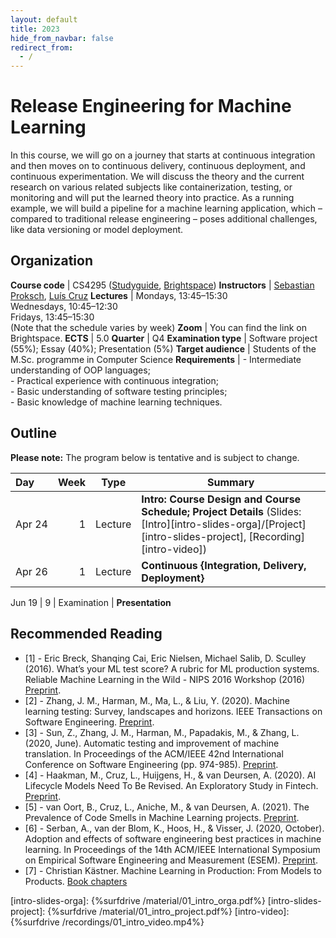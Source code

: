 ```yaml
---
layout: default
title: 2023
hide_from_navbar: false
redirect_from:
  - /
---
```


# Release Engineering for Machine Learning

In this course, we will go on a journey that starts at continuous integration and then moves on to continuous delivery, continuous deployment, and continuous experimentation. We will discuss the theory and the current research on various related subjects like containerization, testing, or monitoring and will put the learned theory into practice. As a running example, we will build a pipeline for a machine learning application, which – compared to traditional release engineering – poses additional challenges, like data versioning or model deployment.

## Organization

**Course code**       | CS4295 ([Studyguide][Studyguide], [Brightspace][Brightspace])
**Instructors**       | [Sebastian Proksch], [Luís Cruz]
**Lectures**          |	Mondays, 13:45–15:30 <br/> Wednesdays, 10:45–12:30 <br/> Fridays, 13:45–15:30 <br /> (Note that the schedule varies by week)
**Zoom**              | You can find the link on Brightspace.
**ECTS** 	            | 5.0
**Quarter**           | Q4
**Examination type**  | Software project (55%); Essay (40%); Presentation (5%)
**Target audience**   |	Students of the M.Sc. programme in Computer Science
**Requirements** 	  | - Intermediate understanding of OOP languages; <br/> - Practical experience with continuous integration; <br/> - Basic understanding of software testing principles; <br/> - Basic knowledge of machine learning techniques.


## Outline

**Please note:** The program below is tentative and is subject to change.

 Day   | Week| Type | Summary
:------| ---:|---|----------|
 Apr&nbsp;24| 1   | Lecture | **Intro: Course Design and Course Schedule; Project Details** (Slides: [Intro][intro-slides-orga]/[Project][intro-slides-project], [Recording][intro-video])
 Apr&nbsp;26| 1   | Lecture | **Continuous {Integration, Delivery, Deployment}**<!-- <br/>([Slides][slides_02], [Recording][video_02] ) -->

<!--
 Apr&nbsp;28| 2   | Video&nbsp;Lecture | **ML Testing**<br/>(Rec. reading: [[1]](#1), [[2]](#2), [[3]](#3), [Slides][slides_03], [Recording][video_03])
 Apr&nbsp;29| 2   |  Lecture | **Containerization** ([Slides][slides_04], [Recording][video_04])
 May&nbsp;2 | 3   |  Tutorial | **Cont. Delivery with GitHub: Versioning and Registries**<br/>(No Slides, Recordings: [SMS App][video_05a], [MyWeb][video_05b], [MyLib][video_05c])
 May&nbsp;6 | 3   | Lecture | **ML Pipelines & Code Quality** ([Slides][slides_07], [Recording][video_07])
 May&nbsp;9 | 4   | Tutorial  | **ML Configuration Management**<br/> ([Instructions][ML Configuration Management], [Recording][video_07b])
 May&nbsp;11 | 4   | Video Tutorial | **Kubernetes Introduction** ([Slides][slides_08], [Recording][video_08])
 May&nbsp;13 | 4   | Lecture | **Continuous Experimentation** ([Slides][slides_09], [Recording][video_09])
 May&nbsp;16 | 5   | Tutorial | **Automating data validation with TFDV** by [Arumoy Shome](https://arumoy.me) ([Instructions](https://github.com/arumoy-shome/remla), Slides (TODO), [Recording][video_10])
-- | 5   | Feedback | Focus: **Review Current State of Pipeline Re-implementation, Pipeline Extension Proposal** ([Checklist for Requirements](./pipeline_reqs))
-- | 6   | Tutorial | **Monitoring in Kubernetes** (No slides, [Recording][video_11])
-- | 6   | Instructions | **How to write an academic paper?**<br/>([Slides][slides_13], [Start with why][yt-sinek], [Recording][video_13])
-- | 6   | Feedback | Focus: **Review First Draft of ToC + Intro**
-- | 7   | Feedback | **Individual Steering Meetings**
-- | 8   | Instructions | **Presentation tips**<br/>([Slides][slides_14], [Recording][video_14])
-- | 8   | Feedback | **Individual Steering Meetings** -->

Jun&nbsp;19 | 9  | Examination | **Presentation**


## Recommended Reading


- <span id="1">[1]</span> - Eric Breck, Shanqing Cai, Eric Nielsen, Michael Salib, D. Sculley (2016). What’s your ML test score? A rubric for ML production systems. Reliable Machine Learning in the Wild - NIPS 2016 Workshop (2016) [Preprint](https://research.google/pubs/pub45742/).
- <span id="2">[2]</span> - Zhang, J. M., Harman, M., Ma, L., & Liu, Y. (2020). Machine learning testing: Survey, landscapes and horizons. IEEE Transactions on Software Engineering. [Preprint](https://arxiv.org/abs/1906.10742).
- <span id="3">[3]</span> - Sun, Z., Zhang, J. M., Harman, M., Papadakis, M., & Zhang, L. (2020, June). Automatic testing and improvement of machine translation. In Proceedings of the ACM/IEEE 42nd International Conference on Software Engineering (pp. 974-985). [Preprint](https://arxiv.org/abs/1910.02688).
- [4] - Haakman, M., Cruz, L., Huijgens, H., & van Deursen, A. (2020). AI Lifecycle Models Need To Be Revised. An Exploratory Study in Fintech. [Preprint](https://arxiv.org/abs/2010.02716).
- [5] - van Oort, B., Cruz, L., Aniche, M., & van Deursen, A. (2021). The Prevalence of Code Smells in Machine Learning projects. [Preprint](https://arxiv.org/abs/2103.04146).
- <span id="6">[6]</span> - Serban, A., van der Blom, K., Hoos, H., & Visser, J. (2020, October). Adoption and effects of software engineering best practices in machine learning. In Proceedings of the 14th ACM/IEEE International Symposium on Empirical Software Engineering and Measurement (ESEM). [Preprint](https://arxiv.org/abs/2007.14130).
- <span id="7">[7]</span> - Christian Kästner. Machine Learning in Production: From Models to Products. [Book chapters](https://ckaestne.medium.com/machine-learning-in-production-book-overview-63be62393581)


[Sebastian Proksch]: https://proks.ch
[Luís Cruz]: https://luiscruz.github.io
[Studyguide]: https://studiegids.tudelft.nl/a101_displayCourse.do?course_id=61258
[Brightspace]: https://brightspace.tudelft.nl/d2l/home/499353

[intro-slides-orga]: {%surfdrive /material/01_intro_orga.pdf%}
[intro-slides-project]: {%surfdrive /material/01_intro_project.pdf%}
[intro-video]: {%surfdrive /recordings/01_intro_video.mp4%}

[slides_02]: https://surfdrive.surf.nl/files/index.php/s/QbMlMqQDYVGGBWM/download?path=%2Fslide-exports&files=02_continuous_x.pdf
[slides_03]: https://surfdrive.surf.nl/files/index.php/s/bJeLGmshwPv1JV5
[slides_04]: https://surfdrive.surf.nl/files/index.php/s/QbMlMqQDYVGGBWM/download?path=%2Fslide-exports&files=04_container_orchestration.pdf
[slides_07]: https://surfdrive.surf.nl/files/index.php/s/Q3E9bGXOfrcK3OQ
[slides_08]: https://surfdrive.surf.nl/files/index.php/s/QbMlMqQDYVGGBWM/download?path=%2Fslide-exports&files=08_kubernetes_intro.pdf
[slides_09]: https://surfdrive.surf.nl/files/index.php/s/QbMlMqQDYVGGBWM/download?path=%2Fslide-exports&files=09_continuous_experimentation.pdf
[slides_13]: https://surfdrive.surf.nl/files/index.php/s/QbMlMqQDYVGGBWM/download?path=%2Fslide-exports&files=13_how_to_write_an_academic_paper.pdf
[slides_14]: https://surfdrive.surf.nl/files/index.php/s/j3EnLiYRQdve1s9

[video_01]: https://surfdrive.surf.nl/files/index.php/s/QbMlMqQDYVGGBWM/download?path=%2Frecordings&files=Apr%2022%20-%20Introduction%20and%20Organization.mp4
[video_02]: https://surfdrive.surf.nl/files/index.php/s/QbMlMqQDYVGGBWM/download?path=%2Frecordings&files=Apr%2025%20-%20Continuous%20X.mp4
[video_03]: https://surfdrive.surf.nl/files/index.php/s/6hfa4qEnPXbCHqg
[video_04]: https://surfdrive.surf.nl/files/index.php/s/QbMlMqQDYVGGBWM/download?path=%2Frecordings&files=Apr%2029%20-%20Containers%20and%20Orchestration.mp4
[video_05a]: https://surfdrive.surf.nl/files/index.php/s/QbMlMqQDYVGGBWM/download?path=%2Frecordings&files=May%202%20-%20Tutorial%20on%20Docker%20and%20Github%20Actions.mp4
[video_05b]: https://surfdrive.surf.nl/files/index.php/s/QbMlMqQDYVGGBWM/download?path=%2Frecordings&files=May%205%20-%20Tutorial%20Part%202%20-%20MyWeb.mp4
[video_05c]: https://surfdrive.surf.nl/files/index.php/s/QbMlMqQDYVGGBWM/download?path=%2Frecordings&files=May%205%20-%20Tutorial%20Part%203%20-%20MyLib.mp4
[video_07]: https://surfdrive.surf.nl/files/index.php/s/Dn7F2yUW3xzeMYo
[video_07b]: https://surfdrive.surf.nl/files/index.php/s/QbMlMqQDYVGGBWM/download?path=%2Frecordings&files=May%2009%20-%20Tutorial%20on%20ML%20Config%20Management.mp4
[video_08]: https://surfdrive.surf.nl/files/index.php/s/QbMlMqQDYVGGBWM/download?path=%2Frecordings&files=08_kubernetes_intro.mp4
[video_09]: https://surfdrive.surf.nl/files/index.php/s/QbMlMqQDYVGGBWM/download?path=%2Frecordings&files=09_continuous_experimentation.mp4
[video_10]: https://surfdrive.surf.nl/files/index.php/s/QbMlMqQDYVGGBWM/download?path=%2Frecordings&files=10_tensor_flow_data_validation.mp4
[video_11]: https://surfdrive.surf.nl/files/index.php/s/QbMlMqQDYVGGBWM/download?path=%2Frecordings&files=11_monitoring_in_kubernetes.mp4
[video_13]: https://surfdrive.surf.nl/files/index.php/s/QbMlMqQDYVGGBWM/download?path=%2Frecordings&files=13_how_to_write_an_academic_paper.mp4
[video_14]: https://surfdrive.surf.nl/files/index.php/s/DIi01yI9GYzlpte

[yt-sinek]: https://www.youtube.com/watch?v=u4ZoJKF_VuA
[ML Configuration Management]: ./tutorials/tutorial_02_ml_pipelines
